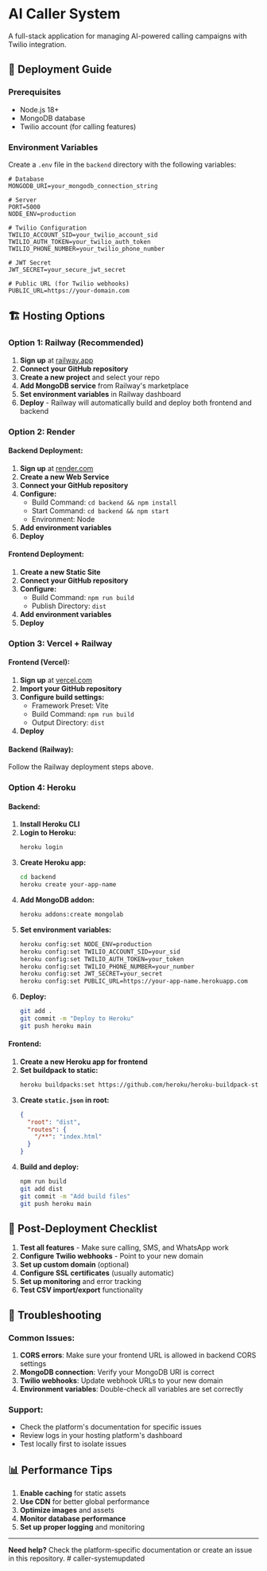 # AI Caller System

A full-stack application for managing AI-powered calling campaigns with Twilio integration.

## 🚀 Deployment Guide

### Prerequisites
- Node.js 18+ 
- MongoDB database
- Twilio account (for calling features)

### Environment Variables

Create a `.env` file in the `backend` directory with the following variables:

```env
# Database
MONGODB_URI=your_mongodb_connection_string

# Server
PORT=5000
NODE_ENV=production

# Twilio Configuration
TWILIO_ACCOUNT_SID=your_twilio_account_sid
TWILIO_AUTH_TOKEN=your_twilio_auth_token
TWILIO_PHONE_NUMBER=your_twilio_phone_number

# JWT Secret
JWT_SECRET=your_secure_jwt_secret

# Public URL (for Twilio webhooks)
PUBLIC_URL=https://your-domain.com
```

## 🏗️ Hosting Options

### Option 1: Railway (Recommended)

1. **Sign up** at [railway.app](https://railway.app)
2. **Connect your GitHub repository**
3. **Create a new project** and select your repo
4. **Add MongoDB service** from Railway's marketplace
5. **Set environment variables** in Railway dashboard
6. **Deploy** - Railway will automatically build and deploy both frontend and backend

### Option 2: Render

#### Backend Deployment:
1. **Sign up** at [render.com](https://render.com)
2. **Create a new Web Service**
3. **Connect your GitHub repository**
4. **Configure:**
   - Build Command: `cd backend && npm install`
   - Start Command: `cd backend && npm start`
   - Environment: Node
5. **Add environment variables**
6. **Deploy**

#### Frontend Deployment:
1. **Create a new Static Site**
2. **Connect your GitHub repository**
3. **Configure:**
   - Build Command: `npm run build`
   - Publish Directory: `dist`
4. **Add environment variables**
5. **Deploy**

### Option 3: Vercel + Railway

#### Frontend (Vercel):
1. **Sign up** at [vercel.com](https://vercel.com)
2. **Import your GitHub repository**
3. **Configure build settings:**
   - Framework Preset: Vite
   - Build Command: `npm run build`
   - Output Directory: `dist`
4. **Deploy**

#### Backend (Railway):
Follow the Railway deployment steps above.

### Option 4: Heroku

#### Backend:
1. **Install Heroku CLI**
2. **Login to Heroku:**
   ```bash
   heroku login
   ```
3. **Create Heroku app:**
   ```bash
   cd backend
   heroku create your-app-name
   ```
4. **Add MongoDB addon:**
   ```bash
   heroku addons:create mongolab
   ```
5. **Set environment variables:**
   ```bash
   heroku config:set NODE_ENV=production
   heroku config:set TWILIO_ACCOUNT_SID=your_sid
   heroku config:set TWILIO_AUTH_TOKEN=your_token
   heroku config:set TWILIO_PHONE_NUMBER=your_number
   heroku config:set JWT_SECRET=your_secret
   heroku config:set PUBLIC_URL=https://your-app-name.herokuapp.com
   ```
6. **Deploy:**
   ```bash
   git add .
   git commit -m "Deploy to Heroku"
   git push heroku main
   ```

#### Frontend:
1. **Create a new Heroku app for frontend**
2. **Set buildpack to static:**
   ```bash
   heroku buildpacks:set https://github.com/heroku/heroku-buildpack-static.git
   ```
3. **Create `static.json` in root:**
   ```json
   {
     "root": "dist",
     "routes": {
       "/**": "index.html"
     }
   }
   ```
4. **Build and deploy:**
   ```bash
   npm run build
   git add dist
   git commit -m "Add build files"
   git push heroku main
   ```

## 📝 Post-Deployment Checklist

1. **Test all features** - Make sure calling, SMS, and WhatsApp work
2. **Configure Twilio webhooks** - Point to your new domain
3. **Set up custom domain** (optional)
4. **Configure SSL certificates** (usually automatic)
5. **Set up monitoring** and error tracking
6. **Test CSV import/export** functionality

## 🔧 Troubleshooting

### Common Issues:

1. **CORS errors**: Make sure your frontend URL is allowed in backend CORS settings
2. **MongoDB connection**: Verify your MongoDB URI is correct
3. **Twilio webhooks**: Update webhook URLs to your new domain
4. **Environment variables**: Double-check all variables are set correctly

### Support:
- Check the platform's documentation for specific issues
- Review logs in your hosting platform's dashboard
- Test locally first to isolate issues

## 📊 Performance Tips

1. **Enable caching** for static assets
2. **Use CDN** for better global performance
3. **Optimize images** and assets
4. **Monitor database performance**
5. **Set up proper logging** and monitoring

---

**Need help?** Check the platform-specific documentation or create an issue in this repository.
#   c a l l e r - s y s t e m u p d a t e d  
 
